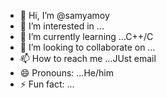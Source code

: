 - 👋 Hi, I’m @samyamoy
- 👀 I’m interested in ...
- 🌱 I’m currently learning ...C++/C
- 💞️ I’m looking to collaborate on ...
- 📫 How to reach me ...JUst email
- 😄 Pronouns: ...He/him
- ⚡ Fun fact: ...

<!---
samyamoy1/samyamoy1 is a ✨ special ✨ repository because its `README.md` (this file) appears on your GitHub profile.
You can click the Preview link to take a look at your changes.
--->
